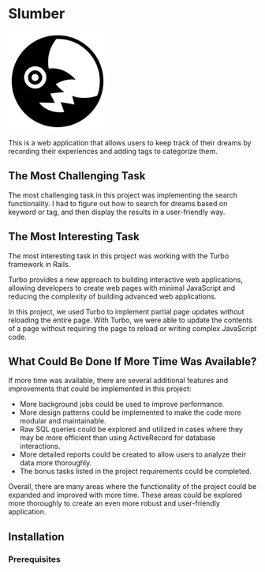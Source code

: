 # Slumber

<img src="./public/evil-moon.png" width="200" />

This is a web application that allows users to keep track of their dreams by recording their experiences and adding tags to categorize them.

## The Most Challenging Task

The most challenging task in this project was implementing the search functionality. I had to figure out how to search for dreams based on keyword or tag, and then display the results in a user-friendly way.

## The Most Interesting Task

The most interesting task in this project was working with the Turbo framework in Rails.

Turbo provides a new approach to building interactive web applications, allowing developers to create web pages with minimal JavaScript and reducing the complexity of building advanced web applications.

In this project, we used Turbo to implement partial page updates without reloading the entire page. With Turbo, we were able to update the contents of a page without requiring the page to reload or writing complex JavaScript code.

## What Could Be Done If More Time Was Available?

If more time was available, there are several additional features and improvements that could be implemented in this project:

- More background jobs could be used to improve performance.
- More design patterns could be implemented to make the code more modular and maintainable.
- Raw SQL queries could be explored and utilized in cases where they may be more efficient than using ActiveRecord for database interactions.
- More detailed reports could be created to allow users to analyze their data more thoroughly.
- The bonus tasks listed in the project requirements could be completed.

Overall, there are many areas where the functionality of the project could be expanded and improved with more time. These areas could be explored more thoroughly to create an even more robust and user-friendly application.

## Installation

### Prerequisites
